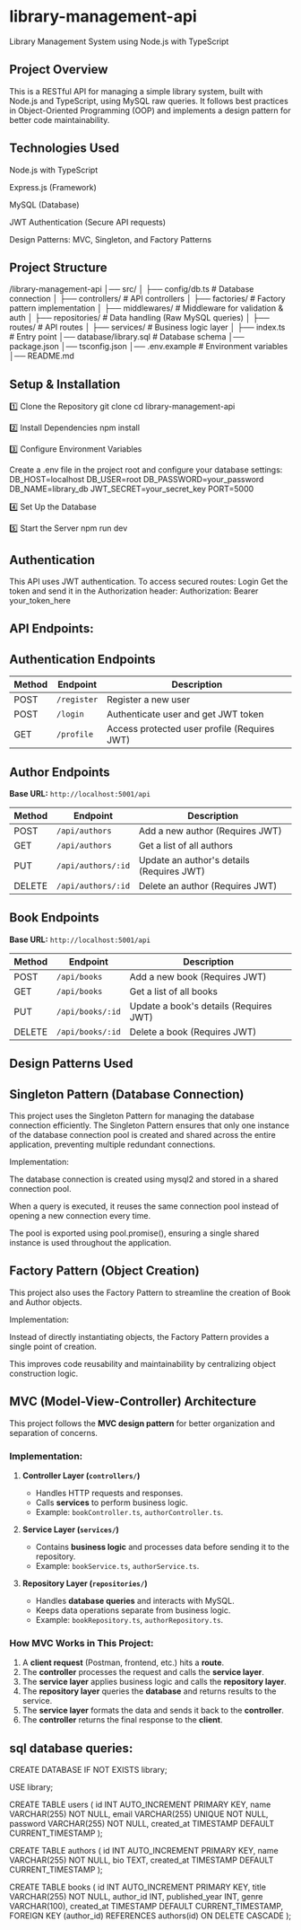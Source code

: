 # library-management-api
 Library Management System using Node.js with TypeScript 

## Project Overview

This is a RESTful API for managing a simple library system, built with Node.js and TypeScript, using MySQL raw queries. It follows best practices in Object-Oriented Programming (OOP) and implements a design pattern for better code maintainability.

## Technologies Used

Node.js with TypeScript

Express.js (Framework)

MySQL (Database)

JWT Authentication (Secure API requests)

Design Patterns: MVC, Singleton, and Factory Patterns

## Project Structure
/library-management-api
│── src/
│   ├── config/db.ts  # Database connection
│   ├── controllers/  # API controllers
│   ├── factories/    # Factory pattern implementation
│   ├── middlewares/  # Middleware for validation & auth
│   ├── repositories/ # Data handling (Raw MySQL queries)
│   ├── routes/       # API routes
│   ├── services/     # Business logic layer
│   ├── index.ts      # Entry point
│── database/library.sql  # Database schema
│── package.json
│── tsconfig.json
│── .env.example  # Environment variables
│── README.md



## Setup & Installation

1️⃣ Clone the Repository
git clone 
cd library-management-api

2️⃣ Install Dependencies
npm install

3️⃣ Configure Environment Variables

Create a .env file in the project root and configure your database settings:
DB_HOST=localhost
DB_USER=root
DB_PASSWORD=your_password
DB_NAME=library_db
JWT_SECRET=your_secret_key
PORT=5000

4️⃣ Set Up the Database

5️⃣ Start the Server
npm run dev



## Authentication

This API uses JWT authentication. To access secured routes:
Login 
Get the token and send it in the Authorization header:
Authorization: Bearer your_token_here


##  API Endpoints:
## Authentication Endpoints

| Method | Endpoint     | Description |
|--------|-------------|-------------|
| POST   | `/register` | Register a new user |
| POST   | `/login`    | Authenticate user and get JWT token |
| GET    | `/profile`  | Access protected user profile (Requires JWT) |

##  Author Endpoints

**Base URL:** `http://localhost:5001/api`

| Method | Endpoint              | Description |
|--------|----------------------|-------------|
| POST   | `/api/authors`       | Add a new author (Requires JWT) |
| GET    | `/api/authors`       | Get a list of all authors |
| PUT    | `/api/authors/:id`   | Update an author's details (Requires JWT) |
| DELETE | `/api/authors/:id`   | Delete an author (Requires JWT) |


##  Book Endpoints

**Base URL:** `http://localhost:5001/api`

| Method | Endpoint         | Description |
|--------|-----------------|-------------|
| POST   | `/api/books`    | Add a new book (Requires JWT) |
| GET    | `/api/books`    | Get a list of all books |
| PUT    | `/api/books/:id` | Update a book's details (Requires JWT) |
| DELETE | `/api/books/:id` | Delete a book (Requires JWT) |


## Design Patterns Used

## Singleton Pattern (Database Connection)

This project uses the Singleton Pattern for managing the database connection efficiently. The Singleton Pattern ensures that only one instance of the database connection pool is created and shared across the entire application, preventing multiple redundant connections.

Implementation:

The database connection is created using mysql2 and stored in a shared connection pool.

When a query is executed, it reuses the same connection pool instead of opening a new connection every time.

The pool is exported using pool.promise(), ensuring a single shared instance is used throughout the application.

## Factory Pattern (Object Creation)

This project also uses the Factory Pattern to streamline the creation of Book and Author objects.

Implementation:

Instead of directly instantiating objects, the Factory Pattern provides a single point of creation.

This improves code reusability and maintainability by centralizing object construction logic.


## MVC (Model-View-Controller) Architecture

This project follows the **MVC design pattern** for better organization and separation of concerns.

### Implementation:

1. **Controller Layer (`controllers/`)**
   - Handles HTTP requests and responses.
   - Calls **services** to perform business logic.
   - Example: `bookController.ts`, `authorController.ts`.

2. **Service Layer (`services/`)**
   - Contains **business logic** and processes data before sending it to the repository.
   - Example: `bookService.ts`, `authorService.ts`.

3. **Repository Layer (`repositories/`)**
   - Handles **database queries** and interacts with MySQL.
   - Keeps data operations separate from business logic.
   - Example: `bookRepository.ts`, `authorRepository.ts`.

### How MVC Works in This Project:
1. A **client request** (Postman, frontend, etc.) hits a **route**.
2. The **controller** processes the request and calls the **service layer**.
3. The **service layer** applies business logic and calls the **repository layer**.
4. The **repository layer** queries the **database** and returns results to the service.
5. The **service layer** formats the data and sends it back to the **controller**.
6. The **controller** returns the final response to the **client**.



## sql database queries:
CREATE DATABASE IF NOT EXISTS library;

USE library;

CREATE TABLE users (
    id INT AUTO_INCREMENT PRIMARY KEY,
    name VARCHAR(255) NOT NULL,
    email VARCHAR(255) UNIQUE NOT NULL,
    password VARCHAR(255) NOT NULL,
    created_at TIMESTAMP DEFAULT CURRENT_TIMESTAMP
);

CREATE TABLE authors (
    id INT AUTO_INCREMENT PRIMARY KEY,
    name VARCHAR(255) NOT NULL,
    bio TEXT,
    created_at TIMESTAMP DEFAULT CURRENT_TIMESTAMP
);

CREATE TABLE books (
    id INT AUTO_INCREMENT PRIMARY KEY,
    title VARCHAR(255) NOT NULL,
    author_id INT,
    published_year INT,
    genre VARCHAR(100),
    created_at TIMESTAMP DEFAULT CURRENT_TIMESTAMP,
    FOREIGN KEY (author_id) REFERENCES authors(id) ON DELETE CASCADE
);





 

